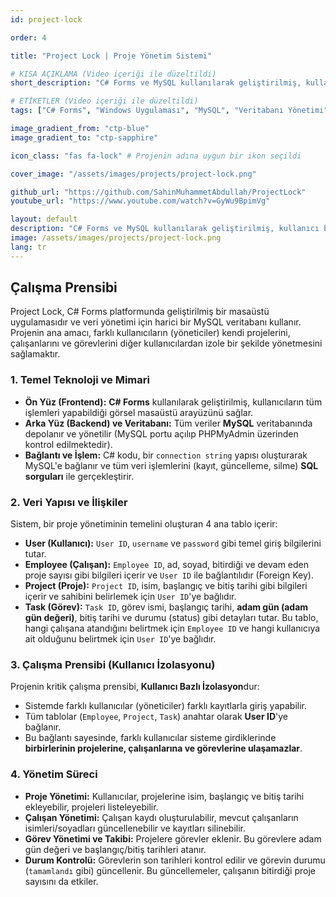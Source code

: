 ```yaml
---
id: project-lock 

order: 4

title: "Project Lock | Proje Yönetim Sistemi"

# KISA AÇIKLAMA (Video içeriği ile düzeltildi)
short_description: "C# Forms ve MySQL kullanılarak geliştirilmiş, kullanıcı bazlı erişim kontrolü sunan, proje, görev, çalışan yönetimi ve durum takibi (tamamlandı/gecikti) özelliklerine sahip bir masaüstü proje yönetim uygulaması."

# ETİKETLER (Video içeriği ile düzeltildi)
tags: ["C# Forms", "Windows Uygulaması", "MySQL", "Veritabanı Yönetimi", "Proje Yönetimi", "Görev Takibi"]

image_gradient_from: "ctp-blue"
image_gradient_to: "ctp-sapphire"

icon_class: "fas fa-lock" # Projenin adına uygun bir ikon seçildi

cover_image: "/assets/images/projects/project-lock.png"

github_url: "https://github.com/SahinMuhammetAbdullah/ProjectLock"
youtube_url: "https://www.youtube.com/watch?v=GyWu9BpimVg"

layout: default
description: "C# Forms ve MySQL kullanılarak geliştirilmiş, kullanıcı bazlı erişim kontrolü sunan, proje, görev, çalışan yönetimi ve durum takibi (tamamlandı/gecikti) özelliklerine sahip bir masaüstü proje yönetim uygulaması."
image: /assets/images/projects/project-lock.png
lang: tr
---
```


## Çalışma Prensibi

Project Lock, C# Forms platformunda geliştirilmiş bir masaüstü uygulamasıdır ve veri yönetimi için harici bir MySQL veritabanı kullanır. Projenin ana amacı, farklı kullanıcıların (yöneticiler) kendi projelerini, çalışanlarını ve görevlerini diğer kullanıcılardan izole bir şekilde yönetmesini sağlamaktır.

### 1. Temel Teknoloji ve Mimari

* **Ön Yüz (Frontend):** **C# Forms** kullanılarak geliştirilmiş, kullanıcıların tüm işlemleri yapabildiği görsel masaüstü arayüzünü sağlar.
* **Arka Yüz (Backend) ve Veritabanı:** Tüm veriler **MySQL** veritabanında depolanır ve yönetilir (MySQL portu açılıp PHPMyAdmin üzerinden kontrol edilmektedir).
* **Bağlantı ve İşlem:** C# kodu, bir `connection string` yapısı oluşturarak MySQL'e bağlanır ve tüm veri işlemlerini (kayıt, güncelleme, silme) **SQL sorguları** ile gerçekleştirir.

### 2. Veri Yapısı ve İlişkiler

Sistem, bir proje yönetiminin temelini oluşturan 4 ana tablo içerir:

* **User (Kullanıcı):** `User ID`, `username` ve `password` gibi temel giriş bilgilerini tutar.
* **Employee (Çalışan):** `Employee ID`, ad, soyad, bitirdiği ve devam eden proje sayısı gibi bilgileri içerir ve `User ID` ile bağlantılıdır (Foreign Key).
* **Project (Proje):** `Project ID`, isim, başlangıç ve bitiş tarihi gibi bilgileri içerir ve sahibini belirlemek için `User ID`'ye bağlıdır.
* **Task (Görev):** `Task ID`, görev ismi, başlangıç tarihi, **adam gün (adam gün değeri)**, bitiş tarihi ve durumu (status) gibi detayları tutar. Bu tablo, hangi çalışana atandığını belirtmek için `Employee ID` ve hangi kullanıcıya ait olduğunu belirtmek için `User ID`'ye bağlıdır.

### 3. Çalışma Prensibi (Kullanıcı İzolasyonu)

Projenin kritik çalışma prensibi, **Kullanıcı Bazlı İzolasyon**dur:

* Sistemde farklı kullanıcılar (yöneticiler) farklı kayıtlarla giriş yapabilir.
* Tüm tablolar (`Employee`, `Project`, `Task`) anahtar olarak **User ID**'ye bağlanır.
* Bu bağlantı sayesinde, farklı kullanıcılar sisteme girdiklerinde **birbirlerinin projelerine, çalışanlarına ve görevlerine ulaşamazlar**.

### 4. Yönetim Süreci

* **Proje Yönetimi:** Kullanıcılar, projelerine isim, başlangıç ve bitiş tarihi ekleyebilir, projeleri listeleyebilir.
* **Çalışan Yönetimi:** Çalışan kaydı oluşturulabilir, mevcut çalışanların isimleri/soyadları güncellenebilir ve kayıtları silinebilir.
* **Görev Yönetimi ve Takibi:** Projelere görevler eklenir. Bu görevlere adam gün değeri ve başlangıç/bitiş tarihleri atanır.
* **Durum Kontrolü:** Görevlerin son tarihleri kontrol edilir ve görevin durumu (`tamamlandı` gibi) güncellenir. Bu güncellemeler, çalışanın bitirdiği proje sayısını da etkiler.